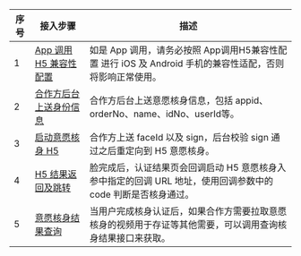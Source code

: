 
| 序号 | 接入步骤 | 描述 |
|---------|---------|---------|
| 1	| [App 调用 H5 兼容性配置](https://cloud.tencent.com/document/product/1007/77304)	 | 如是 App 调用，请务必按照 App调用H5兼容性配置 进行 iOS 及 Android 手机的兼容性适配，否则将影响正常使用。	| 
| 2| 	[合作方后台上送身份信息](https://cloud.tencent.com/document/product/1007/77305)| 	合作方后台上送意愿核身信息，包括 appid、orderNo、name、idNo、userId等。	| 
| 3	| [启动意愿核身 H5](https://cloud.tencent.com/document/product/1007/77306)	| 合作方上送 faceId 以及 sign，后台校验 sign 通过之后重定向到 H5 意愿核身。	| 
| 4| 	[H5 结果返回及跳转](https://cloud.tencent.com/document/product/1007/77308)	|脸完成后，认证结果页会回调启动 H5 意愿核身入参中指定的回调 URL 地址，使用回调参数中的 code 判断是否核身通过。	| 
| 5| 	[意愿核身结果查询](https://cloud.tencent.com/document/product/1007/77309)| 	当用户完成核身认证后，如果合作方需要拉取意愿核身的视频用于存证等其他需要，可以调用查询核身结果接口来获取。	| 
